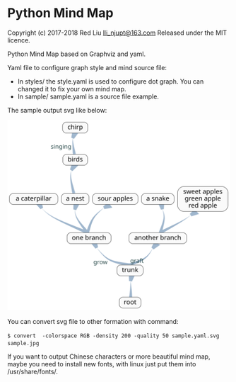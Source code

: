 Python Mind Map
====================

Copyright (c) 2017-2018 Red Liu <lli_njupt@163.com>
Released under the MIT licence.

Python Mind Map based on Graphviz and yaml.

Yaml file to configure graph style and mind source file:

- In styles/ the style.yaml is used to configure dot graph. You can changed it to fix your own mind map.
- In sample/  sample.yaml is a source file example.

The sample output svg like below:

![An amazing tree](sample/sample.yaml.svg)



You can convert svg file to other formation with command:

`$ convert  -colorspace RGB -density 200 -quality 50 sample.yaml.svg sample.jpg`

If you want to output Chinese characters or more beautiful mind map, maybe you need to install new fonts, with linux just put them into /usr/share/fonts/.